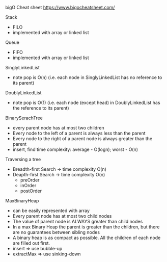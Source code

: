 bigO Cheat sheet
https://www.bigocheatsheet.com/

Stack
- FILO
- implemented with array or linked list

Queue
- FIFO
- implemented with array or linked list

SinglyLinkedList
- note pop is O(n) (i.e. each node in SinglyLinkedList has no reference to its parent)

DoublyLinkedList
- note pop is O(1) (i.e. each node (except head) in DoublyLinkedList has the reference to its parent)

BinarySerachTree
- every parent node has at most two children
- Every node to the left of a parent is always less than the parent
- Every node to the right of a parent node is always greater than the parent
- insert, find time complexity: average - O(logn); worst - O(n)

Traversing a tree
- Breadth-first Search -> time complexity O(n)
- Deapth-first Search -> time complexity O(n)
  - preOrder
  - inOrder
  - postOrder

MaxBinaryHeap
- can be easily represented with array
- Every parent node has at most two child nodes
- The value of parent node is ALWAYS greater than child nodes
- In a max Binary Heap the parent is greater than the children, but there are no guarantees between sibling nodes
- A binary heap is as compact as possible. All the children of each node are filled out first.
- insert => use bubble-up
- extractMax => use sinking-down